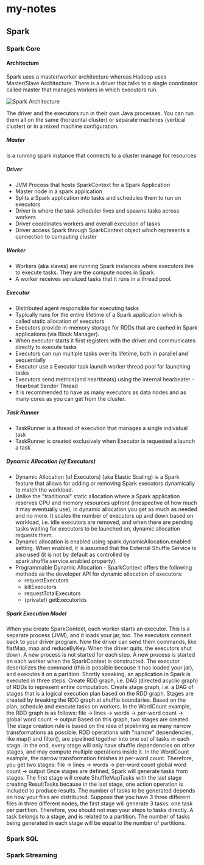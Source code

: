 # my-notes
## Spark
### Spark Core
#### Architecture
Spark uses a master/worker architecture whereas Hadoop uses Master/Slave Architecture. There is a driver that talks to a single coordinator called master that manages workers in which executors run.

![Spark Architecture](https://jaceklaskowski.gitbooks.io/mastering-apache-spark/content/images/driver-sparkcontext-clustermanager-workers-executors.png)

The driver and the executors run in their own Java processes. You can run them all on the same (horizontal cluster) or separate machines (vertical cluster) or in a mixed machine configuration.
##### Master
Is a running spark instance that connects to a cluster manage for resources 

##### Driver
* JVM Process that hosts SparkContext for a Spark Application
* Master node in a spark application
* Splits a Spark application into tasks and schedules them to run on executors
* Driver is where the task scheduler lives and spawns tasks across workers
* Driver coordinates workers and overall execution of tasks
* Driver access Spark through SparkContext object which represents a connection to computing cluster

##### Worker
* Workers (aka slaves) are running Spark instances where executors live to execute tasks. They are the compute nodes in Spark.
* A worker receives serialized tasks that it runs in a thread pool.

##### Executor
* Distributed agent responsible for executing tasks
* Typically runs for the entire lifetime of a Spark application which is called static allocation of executors
* Executors provide in-memory storage for RDDs that are cached in Spark applications (via Block Manager).
* When executor starts it first registers with the driver and communicates directly to execute tasks
* Executors can run multiple tasks over its lifetime, both in parallel and sequentially
* Executor use a Executor task launch worker thread pool for launching tasks
* Executors send metrics(and heartbeats) using the internal hearbeater - Hearbeat Sender Thread
* It is recommended to have as many executors as data nodes and as many cores as you can get from the cluster.

##### Task Runner
* TaskRunner is a thread of execution that manages a single individual task
* TaskRunner is created exclusively when Executor is requested a launch a task

##### Dynamic Allocation (of Executors)
* Dynamic Allocation (of Executors) (aka Elastic Scaling) is a Spark feature that allows for adding or removing Spark executors dynamically to match the workload.
* Unlike the "traditional" static allocation where a Spark application reserves CPU and memory resources upfront (irrespective of how much it may eventually use), in dynamic allocation you get as much as needed and no more. It scales the number of executors up and down based on workload, i.e. idle executors are removed, and when there are pending tasks waiting for executors to be launched on, dynamic allocation requests them.
* Dynamic allocation is enabled using spark.dynamicAllocation.enabled setting. When enabled, it is assumed that the External Shuffle Service is also used (it is not by default as controlled by spark.shuffle.service.enabled property).
* Programmable Dynamic Allocation - SparkContext offers the following methods as the developer API for dynamic allocation of executors:
  * requestExecutors
  * killExecutors
  * requestTotalExecutors
  * (private!) getExecutorIds

##### Spark Execution Model
When you create SparkContext, each worker starts an executor. This is a separate process (JVM), and it loads your jar, too. The executors connect back to your driver program. Now the driver can send them commands, like flatMap, map and reduceByKey. When the driver quits, the executors shut down.
A new process is not started for each step. A new process is started on each worker when the SparkContext is constructed.
The executor deserializes the command (this is possible because it has loaded your jar), and executes it on a partition.
Shortly speaking, an application in Spark is executed in three steps:
Create RDD graph, i.e. DAG (directed acyclic graph) of RDDs to represent entire computation.
Create stage graph, i.e. a DAG of stages that is a logical execution plan based on the RDD graph. Stages are created by breaking the RDD graph at shuffle boundaries.
Based on the plan, schedule and execute tasks on workers.
In the WordCount example, the RDD graph is as follows:
file → lines → words → per-word count → global word count → output
Based on this graph, two stages are created. The stage creation rule is based on the idea of pipelining as many narrow transformations as possible. RDD operations with "narrow" dependencies, like map() and filter(), are pipelined together into one set of tasks in each stage.
In the end, every stage will only have shuffle dependencies on other stages, and may compute multiple operations inside it.
In the WordCount example, the narrow transformation finishes at per-word count. Therefore, you get two stages:
file → lines → words → per-word count
global word count → output
Once stages are defined, Spark will generate tasks from stages. The first stage will create ShuffleMapTasks with the last stage creating ResultTasks because in the last stage, one action operation is included to produce results.
The number of tasks to be generated depends on how your files are distributed. Suppose that you have 3 three different files in three different nodes, the first stage will generate 3 tasks: one task per partition.
Therefore, you should not map your steps to tasks directly. A task belongs to a stage, and is related to a partition.
The number of tasks being generated in each stage will be equal to the number of partitions.


### Spark SQL
### Spark Streaming
